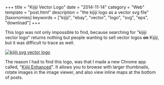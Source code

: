 +++
title = "Kijiji Vector Logo"
date = "2014-11-14"
category = "Web"
template = "post.html"
description = "the kijiji logo as a vector svg file"
[taxonomies]
keywords = ["kijiji", "ebay", "vector", "logo", "svg", "eps", "download"]
+++

This logo was not only impossible to find, because searching for "kijiji vector logo" returns nothing but people wanting to sell vector logos **on** Kijiji, but it was difficult to trace as well.

<div class="center">
  <a href="/images/kijiji.svg" title="kijiji svg vector logo" target="_blank"><img alt="kijiji svg vector logo" src="/images/kijiji.svg" ></a>
</div>

The reason I had to find this logo, was that I made a new Chrome app called, "[Kijiji Enhanced](http://goo.gl/8VXrlm "Kijiji Enhanced on the Chrome Web Store")". It allows you to browse with larger thumbnails, rotate images in the image viewer, and also view inline maps at the bottom of posts.

